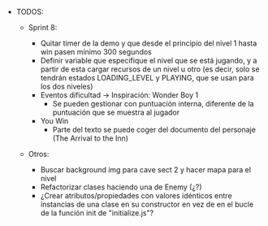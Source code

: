 - TODOS:
    - Sprint 8:
        - Quitar timer de la demo y que desde el principio del nivel 1 hasta win pasen mínimo 300 segundos
        - Definir variable que especifique el nivel que se está jugando, y a partir de esta cargar recursos de un nivel u otro (es decir, solo se tendrán estados LOADING_LEVEL y PLAYING, que se usan para los dos niveles)
        - Eventos dificultad -> Inspiración: Wonder Boy 1
            - Se pueden gestionar con puntuación interna, diferente de la puntuación que se muestra al jugador
        - You Win
            - Parte del texto se puede coger del documento del personaje (The Arrival to the Inn)

    - Otros:
        - Buscar background img para cave sect 2 y hacer mapa para el nivel
        - Refactorizar clases haciendo una de Enemy (¿?)
        - ¿Crear atributos/propiedades con valores idénticos entre instancias de una clase en su constructor en vez de en el bucle de la función init de "initialize.js"?